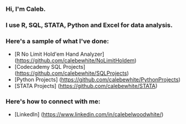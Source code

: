 ### Hi, I'm Caleb.

### I use R, SQL, STATA, Python and Excel for data analysis.

### Here's a sample of what I've done:

- [R No Limit Hold'em Hand Analyzer] (https://github.com/calebewhite/NoLimitHoldem)
- [Codecademy SQL Projects] (https://github.com/calebewhite/SQLProjects)
- [Python Projects] (https://github.com/calebewhite/PythonProjects)
- [STATA Projects] (https://github.com/calebewhite/STATA)


### Here's how to connect with me:

- [LinkedIn] (https://www.linkedin.com/in/calebelwoodwhite/)



<!--
**calebewhite/calebewhite** is a ✨ _special_ ✨ repository because its `README.md` (this file) appears on your GitHub profile.

Here are some ideas to get you started:

- 🔭 I’m currently working on ...
- 🌱 I’m currently learning ...
- 👯 I’m looking to collaborate on ...
- 🤔 I’m looking for help with ...
- 💬 Ask me about ...
- 📫 How to reach me: ...
- 😄 Pronouns: ...
- ⚡ Fun fact: ...
-->
